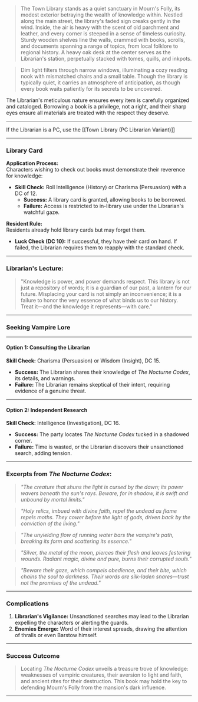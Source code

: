 



> The Town Library stands as a quiet sanctuary in Mourn's Folly, its modest exterior betraying the wealth of knowledge within. Nestled along the main street, the library's faded sign creaks gently in the wind. Inside, the air is heavy with the scent of old parchment and leather, and every corner is steeped in a sense of timeless curiosity. Sturdy wooden shelves line the walls, crammed with books, scrolls, and documents spanning a range of topics, from local folklore to regional history. A heavy oak desk at the center serves as the Librarian's station, perpetually stacked with tomes, quills, and inkpots.

> Dim light filters through narrow windows, illuminating a cozy reading nook with mismatched chairs and a small table. Though the library is typically quiet, it carries an atmosphere of anticipation, as though every book waits patiently for its secrets to be uncovered.

The Librarian's meticulous nature ensures every item is carefully organized and cataloged. Borrowing a book is a privilege, not a right, and their sharp eyes ensure all materials are treated with the respect they deserve.

---

If the Librarian is a PC, use the [[Town Library (PC Librarian Variant)]]

---

### **Library Card**

**Application Process:**  
Characters wishing to check out books must demonstrate their reverence for knowledge:

- **Skill Check:** Roll Intelligence (History) or Charisma (Persuasion) with a DC of 12.  
  - **Success:** A library card is granted, allowing books to be borrowed.  
  - **Failure:** Access is restricted to in-library use under the Librarian's watchful gaze.

**Resident Rule:**  
Residents already hold library cards but may forget them.

- **Luck Check (DC 10):** If successful, they have their card on hand. If failed, the Librarian requires them to reapply with the standard check.

---

### **Librarian's Lecture:**

> "Knowledge is power, and power demands respect. This library is not just a repository of words; it is a guardian of our past, a lantern for our future. Misplacing your card is not simply an inconvenience; it is a failure to honor the very essence of what binds us to our history. Treat it—and the knowledge it represents—with care."

---

### **Seeking Vampire Lore**

---

#### **Option 1: Consulting the Librarian**

**Skill Check:** Charisma (Persuasion) or Wisdom (Insight), DC 15.  
- **Success:** The Librarian shares their knowledge of *The Nocturne Codex*, its details, and warnings.  
- **Failure:** The Librarian remains skeptical of their intent, requiring evidence of a genuine threat.

---

#### **Option 2: Independent Research**

**Skill Check:** Intelligence (Investigation), DC 16.  
- **Success:** The party locates *The Nocturne Codex* tucked in a shadowed corner.  
- **Failure:** Time is wasted, or the Librarian discovers their unsanctioned search, adding tension.

---

### **Excerpts from *The Nocturne Codex*:**

> *"The creature that shuns the light is cursed by the dawn; its power wavers beneath the sun's rays. Beware, for in shadow, it is swift and unbound by mortal limits."*

> *"Holy relics, imbued with divine faith, repel the undead as flame repels moths. They cower before the light of gods, driven back by the conviction of the living."*

> *"The unyielding flow of running water bars the vampire's path, breaking its form and scattering its essence."*

> *"Silver, the metal of the moon, pierces their flesh and leaves festering wounds. Radiant magic, divine and pure, burns their corrupted souls."*

> *"Beware their gaze, which compels obedience, and their bite, which chains the soul to darkness. Their words are silk-laden snares—trust not the promises of the undead."*

---

### **Complications**

1. **Librarian's Vigilance:** Unsanctioned searches may lead to the Librarian expelling the characters or alerting the guards.  
2. **Enemies Emerge:** Word of their interest spreads, drawing the attention of thralls or even Barstow himself.

---

### **Success Outcome**

> Locating *The Nocturne Codex* unveils a treasure trove of knowledge: weaknesses of vampiric creatures, their aversion to light and faith, and ancient rites for their destruction. This book may hold the key to defending Mourn's Folly from the mansion's dark influence.

---
